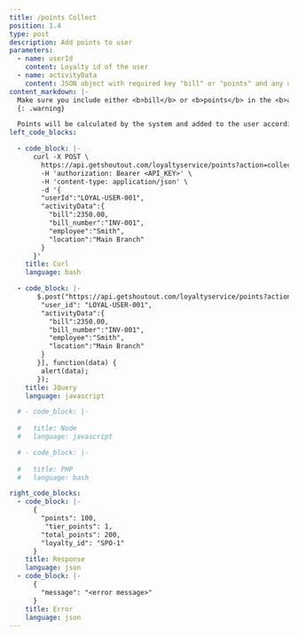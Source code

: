 ```yaml
---
title: /points Collect
position: 1.4
type: post
description: Add points to user
parameters:
  - name: userId
    content: Loyalty id of the user
  - name: activityData
    content: JSON object with required key "bill" or "points" and any other arbitary keys
content_markdown: |-
  Make sure you include either <b>bill</b> or <b>points</b> in the <b>activityData</b> object
  {: .warning}

  Points will be calculated by the system and added to the user accordingly
left_code_blocks:

  - code_block: |-
      curl -X POST \
        https://api.getshoutout.com/loyaltyservice/points?action=collect \
        -H 'authorization: Bearer <API_KEY>' \
        -H 'content-type: application/json' \
        -d '{
        "userId":"LOYAL-USER-001",
        "activityData":{
          "bill":2350.00,
          "bill_number":"INV-001",
          "employee":"Smith",
          "location":"Main Branch"
        }
      }'
    title: Curl
    language: bash

  - code_block: |-
       $.post("https://api.getshoutout.com/loyaltyservice/points?action=collect", [{
        "user_id": "LOYAL-USER-001",
        "activityData":{
          "bill":2350.00,
          "bill_number":"INV-001",
          "employee":"Smith",
          "location":"Main Branch"
        }
       }], function(data) {
        alert(data);
       });
    title: JQuery
    language: javascript

  # - code_block: |-
      
  #   title: Node
  #   language: javascript

  # - code_block: |-
      
  #   title: PHP
  #   language: bash

right_code_blocks:
  - code_block: |-
      {
        "points": 100,
         "tier_points": 1,
        "total_points": 200,
        "loyalty_id": "SPO-1"
      }
    title: Response
    language: json
  - code_block: |-
      {
        "message": "<error message>"
      }
    title: Error
    language: json
---
```



